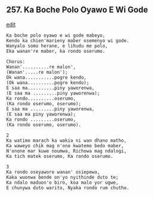 
## 257.  Ka Boche Polo Oyawo E Wi Gode
[edit](https://docs.google.com/document/d/1X53oS2QHJnnWh34IWd25tnNF%2DxvEq4hR/edit?mode=html)



    Ka boche polo oyawo e wi gode mabeyo,
    Kendo ka chien'marieny maber osemenyo wi gode.
    Wanyalo somo herane, e lihudu me polo,
    Eka wanan're maber, ka rondo oserumo.

    Chorus:
    Wanan'..........re malon',
    (Wanan'.....re malon');
    Ok wana...........pogre kendo,
    (Ok wana..........pogre kendo);
    E saa ma..........piny yaworenwa,
    (E saa ma .........piny yaworenwa);
    Ka rondo..........oserumo,
    (Ka rondo oserumo, oserumo);
    E saa ma .........piny yaworenwa,
    (E saa ma piny yaworenwa);
    Ka rondo .........oserumo,
    (Ka rondo oserumo, oserumo).

    2
    Ka watimo marach ka wakia ni wan dhano matho,
    Ka waweyo chik mag n'ono kwatemo bedo maber,
    N'onone mar kuwe noumwa, Richowa mag ndalogi,
    Ka tich matek oserumo, Ka rondo oserumo.

    3
    Ka rondo oseyawore wanan' osiepewa,
    Kaka wuonwa bende on'yo nyithinde duto te;
    Ka ndalo maduon'o biro, koa malo yor ugwe,
    E chunywa duto warito, Nyaka rondo rum chutho.
